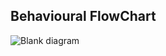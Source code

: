 
##  Behavioural FlowChart

![Blank diagram](https://user-images.githubusercontent.com/98769359/157842463-6fba8b3f-9c44-4fa8-87d7-a09fd583887d.png)
